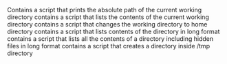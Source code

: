 Contains a script that prints the absolute path of the current  working directory
contains a script that lists the contents of the current working directory
contains a script that changes the working directory to home directory
contains a script that lists contents of the directory in long format
contains a script that lists all the contents of a directory including hidden files in long format
contains a script that creates a directory inside /tmp directory
